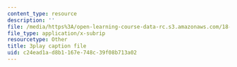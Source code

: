 ```yaml
---
content_type: resource
description: ''
file: /media/https%3A/open-learning-course-data-rc.s3.amazonaws.com/18-650-statistics-for-applications-fall-2016/c24ead1ad8b1167e748c39f08b713a02_lWW54ts9Ubo.srt
file_type: application/x-subrip
resourcetype: Other
title: 3play caption file
uid: c24ead1a-d8b1-167e-748c-39f08b713a02
---
```

